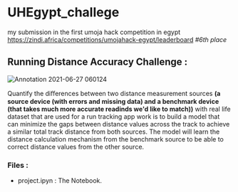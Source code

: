 # UHEgypt_challege
my submission in the first umoja hack competition in egypt
<br>
https://zindi.africa/competitions/umojahack-egypt/leaderboard *#6th place*
## Running Distance Accuracy Challenge :

![Annotation 2021-06-27 060124](https://user-images.githubusercontent.com/59618586/123532404-27f75780-d70d-11eb-8fd6-3d6148549983.png)

Quantify the diﬀerences between two distance measurement sources __(a source device (with errors and missing data) and a benchmark device (that takes much more accurate readinds we'd like to match))__ with real life dataset that are used for a run tracking app work is to build a model that can minimize the gaps between distance values across the track to achieve a similar total track distance from both sources. The model will learn the distance calculation mechanism from the benchmark source to be able to correct distance values from the other source.

### Files :
* project.ipyn : The Notebook.
